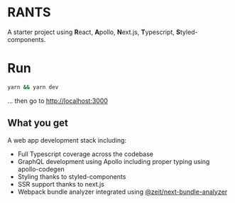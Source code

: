 # RANTS

A starter project using **R**eact, **A**pollo, **N**ext.js, **T**ypescript, **S**tyled-components.

# Run

```sh
yarn && yarn dev
```

… then go to [http://localhost:3000](http://localhost:3000)

## What you get

A web app development stack including:

* Full Typescript coverage across the codebase
* GraphQL development using Apollo including proper typing using apollo-codegen
* Styling thanks to styled-components
* SSR support thanks to next.js
* Webpack bundle analyzer integrated using [@zeit/next-bundle-analyzer](https://github.com/zeit/next-plugins/tree/master/packages/next-bundle-analyzer)
